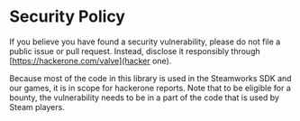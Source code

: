 # Security Policy

If you believe you have found a security vulnerability, please do not file a
public issue or pull request.  Instead, disclose it responsibly through
[https://hackerone.com/valve](hacker one).

Because most of the code in this library is used in the Steamworks SDK and our
games, it is in scope for hackerone reports.  Note that to be eligible
for a bounty, the vulnerability needs to be in a part of the code that is used
by Steam players.
